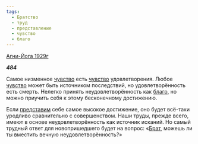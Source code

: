 ```yaml
---
tags:
  - Братство
  - труд
  - представление
  - чувство
  - благо
---
```

[Агни-Йога 1929г](https://127.0.0.1:4002/agni/1929)

___484___

Самое низменное [чувство](../../../tags/#чувство) есть [чувство](../../../tags/#чувство) удовлетворения. Любое [чувство](../../../tags/#чувство) может быть источником последствий, но удовлетворённость есть смерть. Нелегко принять неудовлетворённость как [благо](../../../tags/#благо), но можно приучить себя к этому бесконечному достижению.   

Если [представим](../../../tags/#представление) себе самое высокое достижение, оно будет всё-таки уродливо сравнительно с совершенством. Наши труды, прежде всего, имеют в основе неудовлетворённость как источник исканий. Но самый трудный ответ для новопришедшего будет на вопрос: «[Брат](../../../tags/#Братство), можешь ли ты вместить вечную неудовлетворённость?»